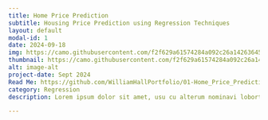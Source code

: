 ```yaml
---
title: Home Price Prediction 
subtitle: Housing Price Prediction using Regression Techniques
layout: default
modal-id: 1
date: 2024-09-18
img: https://camo.githubusercontent.com/f2f629a61574284a092c26a1426364516fb250c78202484a1bb5ef1cfe487607/68747470733a2f2f6d656469612e6973746f636b70686f746f2e636f6d2f69642f313237363930313730392f70686f746f2f62656175746966756c2d6e65772d686f6d652d6e6561722d6368696361676f2e6a70673f733d3631327836313226773d30266b3d323026633d6641323865585557585647412d4c3875334f42584c616e7238553935787a31584131386b4d6a65784b2d413d
thumbnail: https://camo.githubusercontent.com/f2f629a61574284a092c26a1426364516fb250c78202484a1bb5ef1cfe487607/68747470733a2f2f6d656469612e6973746f636b70686f746f2e636f6d2f69642f313237363930313730392f70686f746f2f62656175746966756c2d6e65772d686f6d652d6e6561722d6368696361676f2e6a70673f733d3631327836313226773d30266b3d323026633d6641323865585557585647412d4c3875334f42584c616e7238553935787a31584131386b4d6a65784b2d413d
alt: image-alt
project-date: Sept 2024
Read Me: https://github.com/WilliamHallPortfolio/01-Home_Price_Prediction/blob/main/README_Home_Prediction.md
category: Regression
description: Lorem ipsum dolor sit amet, usu cu alterum nominavi lobortis. At duo novum diceret. Tantas apeirian vix et, usu sanctus postulant inciderint ut, populo diceret necessitatibus in vim. Cu eum dicam feugiat noluisse.

---
```

